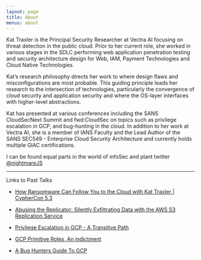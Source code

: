 ```yaml
---
layout: page
title: About
menus: about
---
```


Kat Traxler is the Principal Security Researcher at Vectra AI focusing on threat detection in the public cloud. Prior to her current role, she worked in various stages in the SDLC performing web application penetration testing and security architecture design for Web, IAM, Payment Technologies and Cloud Native Technologies.

Kat’s research philosophy directs her work to where design flaws and misconfigurations are most probable. This guiding principle leads her research to the intersection of technologies, particularly the convergence of cloud security and application security and where the OS-layer interfaces with higher-level abstractions.  

Kat has presented at various conferences including the SANS CloudSecNext Summit and fwd:CloudSec on topics such as privilege escalation in GCP, and bug-hunting in the cloud. In addition to her work at Vectra AI, she is a member of IANS Faculty and the Lead Author of the SANS SEC549 - Enterprise Cloud Security Architecture and currently holds multiple GIAC certifications.   

I can be found equal parts in the world of infoSec and plant twitter [@nightmareJS](https://twitter.com/NightmareJS)


---


Links to Past Talks

* [How Ransomware Can Follow You to the Cloud with Kat Traxler | CypherCon 5.3](https://www.youtube.com/watch?v=W735j4snNFw)

* [Abusing the Replicator: Silently Exfiltrating Data with the AWS S3 Replication Service](https://www.youtube.com/watch?v=9lvLboXE9tw&list=PLCPCP1pNWD7N2SPaz4cmuS27xutaf32jy&index=19)

* [Privilege Escalation in GCP - A Transitive Path](https://www.sans.org/webcasts/privilege-escalation-gcp-transitive-path-114705)

* [GCP Primitive Roles, An indictment](https://www.youtube.com/watch?v=YGT_AmCA-eA)

* [A Bug Hunters Guide To GCP](https://www.youtube.com/watch?v=I7QWQmS2Mpg)





